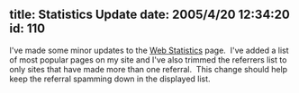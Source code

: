 title: Statistics Update
date: 2005/4/20 12:34:20
id: 110
---
I've made some minor updates to the [Web Statistics](Statistics.aspx) page.  I've added a list of most popular pages on my site and I've also trimmed the referrers list to only sites that have made more than one referral.  This change should help keep the referral spamming down in the displayed list.